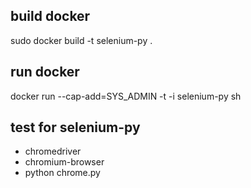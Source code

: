 ## build docker
sudo docker build -t selenium-py .

## run docker
docker run --cap-add=SYS_ADMIN -t -i selenium-py sh

## test for selenium-py
* chromedriver
* chromium-browser
* python chrome.py
